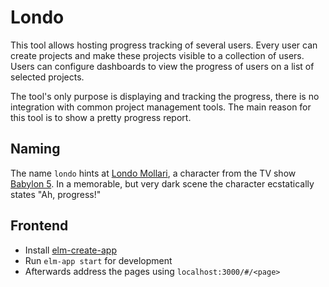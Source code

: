 # Londo

This tool allows hosting progress tracking of several users. Every user can create projects and make these projects visible to a collection of users. Users can configure dashboards to view the progress of users on a list of selected projects.

The tool's only purpose is displaying and tracking the progress, there is no integration with common project management tools. The main reason for this tool is to show a pretty progress report.

## Naming

The name `londo` hints at [Londo Mollari](https://en.wikipedia.org/wiki/Londo_Mollari), a character from the TV show [Babylon 5](https://en.wikipedia.org/wiki/Babylon_5). In a memorable, but very dark scene the character ecstatically states "Ah, progress!"

## Frontend

* Install [elm-create-app](https://github.com/halfzebra/create-elm-app)
* Run `elm-app start` for development
* Afterwards address the pages using `localhost:3000/#/<page>`